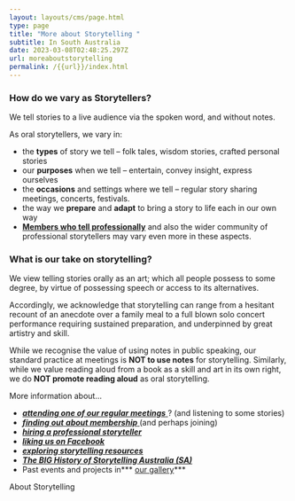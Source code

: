 ```yaml
---
layout: layouts/cms/page.html
type: page
title: "More about Storytelling "
subtitle: In South Australia
date: 2023-03-08T02:48:25.297Z
url: moreaboutstorytelling
permalink: /{{url}}/index.html
---
```

### **How do we vary as Storytellers?**

We tell stories to a live audience via the spoken word, and without notes.

As oral storytellers, we vary in:

* the **types** of story we tell – folk tales, wisdom stories, crafted personal stories
* our **purposes** when we tell – entertain, convey insight, express ourselves
* the **occasions** and settings where we tell – regular story sharing meetings, concerts, festivals.
* the way we **prepare** and **adapt** to bring a story to life each in our own way
* **[Members who tell professionally](https://web.archive.org/web/20200308052244/http://storytellingsa.org.au/protellers/ "Professional Tellers")** and also the wider community of professional storytellers may vary even more in these aspects.

### **What is our take on storytelling?**

We view telling stories orally as an art; which all people possess to some degree, by virtue of possessing speech or access to its alternatives. 

Accordingly, we acknowledge that storytelling can range from a hesitant recount of an anecdote over a family meal to a full blown solo concert performance requiring sustained preparation, and underpinned by great artistry and skill.

While we recognise the value of using notes in public speaking, our standard practice at meetings is **NOT to use notes** for storytelling. Similarly, while we value reading aloud from a book as a skill and art in its own right, we do **NOT promote reading aloud** as oral storytelling.

More information about…

* [***attending one of our regular meetings*** ](https://web.archive.org/web/20200308052244/http://storytellingsa.org.au/events/ "Events")? (and listening to some stories)
* [***finding out*** ***about membership*** ](https://web.archive.org/web/20200308052244/http://storytellingsa.org.au/membership/ "Membership")(and perhaps joining)
* ***[hiring a professional storyteller](https://web.archive.org/web/20200308052244/http://storytellingsa.org.au/ourtellers/ "Our Tellers")***
* ***[liking us on Facebook](https://web.archive.org/web/20200308052244/https://www.facebook.com/storytellingsa "Find us on Facebook")***
* ***[exploring storytelling resources](https://web.archive.org/web/20200308052244/http://storytellingsa.org.au/pleasures-and-treasures/ "Pleasures and Treasures")***
* ***[The BIG History of Storytelling Australia (SA)](https://web.archive.org/web/20200308052244/http://storytellingsa.org.au/images/bighistoryofstasa.jpg)***
* Past events and projects in*** [our gallery](https://web.archive.org/web/20200308052244/http://storytellingsa.org.au/gallery/ "Gallery")***

About Storytelling